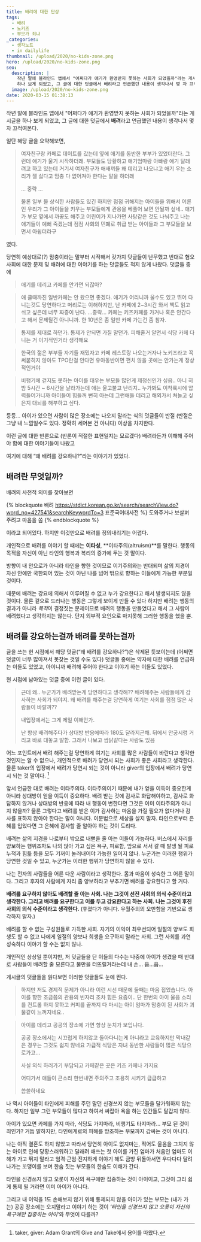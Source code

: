 ```yaml
---
title: 배려에 대한 단상
tags:
  - 배려
  - 노키즈
  - 부모가 죄냐
_categories:
  - 생각노트
  - in dailylife
thumbnail: /upload/2020/no-kids-zone.png
hero: /upload/2020/no-kids-zone.png
seo:
  description: |
    작년 말에 블라인드 앱에서 "어쩌다가 애기가 환영받지 못하는 사회가 되었을까"라는 게시글을
    하나 보게 되었고, 그 글에 대한 덧글에서 배려라고 언급했던 내용이 생각나서 몇 자 끄적여본다.
  image: /upload/2020/no-kids-zone.png
date: 2020-03-15 01:38:13
---
```



작년 말에 블라인드 앱에서 "어쩌다가 애기가 환영받지 못하는 사회가 되었을까"라는 게시글을
하나 보게 되었고, 그 글에 대한 덧글에서 <b>배려</b>라고 언급했던 내용이 생각나서 몇 자
끄적여본다.

일단 해당 글을 요약해보면,

> 여자친구랑 카페로 데이트를 갔는데 옆에 애기를 동반한 부부가 있었더란다.
> 그런데 애기가 울기 시작하더래.
> 부모들도 당황하고 애기엄마랑 아빠랑
> 애기 달래려고 하고 있는데
> 거기서 여자친구가 애새끼들 왜 데리고 나오냐고 애기 우는 소리가 젤 싫다고 맘충 다
> 없어져야 한다는 말을 하더래
>
> ... 중략 ...
>
> 물론 일부 몰 상식한 사람들도 있긴 하지만
> 점점 귀해지는 아이들을 위해서
> 어른인 우리가 그 아이들을 키우는 부모들에게
> 관용을 베풀어 보면 안될까 싶네..
> 애기가 부모 옆에서 까꿍도 해주고
> 어린이가 지나가면 사탕같은 것도 나눠주고
> 나는 애기들이 예뻐 죽겠는데
> 점점 사회의 민폐로 취급 받는 아이들과
> 그 부모들을 보면서 아쉽더라구

였다.

당연히 예상대로(?) 맘충이라는 말부터 시작해서 갖가지 덧글들이 난무했고 반대로 혐오 사회에
대한 문제 및 배려에 대한 이야기를 하는 덧글들도 적지 않게 나왔다. 덧글들 중에

> 애기를 데리고 카페를 안가면 되잖아?

> 애 클때까진 일반카페는 안 왔으면 좋겠다. 애기가 어리니까 울수도 있고 뛰어 다니는것도
> 당연하다고 머리로는 이해하지만, 난 카페에 2~3시간 와서 책도 읽고 쉬고 싶은데 너무 짜증이
> 난다. ...중략... 카페는 키즈카페를 가거나 혹은 안간다고 해서 문제될건 아니니까. 한
> 10년은 좀 일반 카페 가는건 좀 참자.

> 통제를 제대로 하던가. 통제가 안되면 가질 말던가. 피해줄거 알면서 식당 카페 다니는 거
> 이기적인거라 생각해요

> 한국의 젊은 부부들 자기들 재밌자고 카페 레스토랑 나오는거자나 노키즈라고 꼭 써붙히지
> 않아도 TPO란걸 안다면 유아동반이면 편치 않을 곳에는 안가는게 정상적인거야

> 비행기에 걷지도 못하는 아이를 태우는 부모들 많던게 제정신인가 싶음.. 아니 히밤 5시간 ~
> 6시간을 날라가는데 애는 울고불고 난리지.. 누가봐도 이착륙시에 압력들어가니까 아이들이
> 힘들꺼 뻔히 아는데 그런애들 데리고 해외가서 쳐놀고 싶은지 대뇌를 해부하고 싶다.

등등... 아이가 있으면 사람이 많은 장소에는 나오지 말라는 식의 덧글들이 반절 (반절은 그냥
내 느낌일수도 있다. 정확히 세어본 건 아니다) 이상을 차지한다.

이런 글에 대한 반론으로 (반론이 적절한 표현일지는 모르겠다) 배려라든가 이해해 주어야 함에
대한 이야기들이 나왔고

여기에 대해 <q>왜 배려를 강요하나?</q>라는 이야기가 있었다.

## 배려란 무엇일까?

배려의 사전적 의미를 찾아보면

{% blockquote 배려 https://stdict.korean.go.kr/search/searchView.do?word_no=427541&searchKeywordTo=3 표준국어대사전 %}
도와주거나 보살펴 주려고 마음을 씀
{% endblockquote %}

이라고 되어있다. 하지만 이것만으로 배려를 정의내리기는 어렵다.

개인적으로 배려를 이야기 할 때에는 **이타성**, **이타주의(altruism)**를 말한다.
행동의 목적을 자신이 아닌 타인의 행복과 복리의 증가에 두는 것 말이다.

방향이 내 안으로가 아니라 타인을 향한 것이므로 이기주의와는 반대되며 삶의 지경이 자신
안에만 국한되어 있는 것이 아닌 나를 넘어 밖으로 향하는 이들에게 가능한 부분일 것이다.

때문에 배려는 강요에 의해서 이루어질 수 없고 누가 강요한다고 해서 발생되지도 않을 것이다.
물론 겉으로 드러나는 행동은 그렇게 보이게 만들 수 있다 하지만 배려는 행동의 결과가 아니라
*목적*이 결정짓는 문제이므로 배려의 행동을 만들었다고 해서 그 사람이 배려했다고 생각하지는
않는다. 단지 외부적 요인으로 마지못해 그러한 행동을 했을 뿐.

## 배려를 강요하는걸까 배려를 못하는걸까

글을 쓰는 현 시점에서 해당 덧글(<q>왜 배려를 강요하나?</q>)은 삭제된 듯보이는데 (어쩌면
덧글이 너무 많아져서 못찾는 것일 수도 있다) 덧글들 중에는 약자에 대한 배려를 언급하는
이들도 있었고, 아이니까 배려해 주어야 한다고 이야기 하는 이들도 있었다.

현 시점에 남아있는 덧글 중에 이런 글이 있다.

> 근데 왜..
> 누군가가 배려받는게 당연하다고 생각해??
> 배려해주는 사람들에게 감사하는 사회가 되야지.
> 왜 배려를 해주는걸 당연하게 여기는 사회를 점점 많은 사람들이 바랄까??
>
> 내입장에서는 그게 제일 이해안가.
>
> 난 항상 배려해주다가 상대방 반응에따라 180도 달라지곤해. 뒤에서 안궁시렁 거리고 바로
> 대놓고 말함. 그래서 나보고 쌈닭같다는 사람도 있음

어느 포인트에서 배려 해주는걸 당연하게 여기는 사회를 많은 사람들이 바란다고 생각한 것인지는
알 수 없으나, 개인적으로 배려가 당연시 되는 사회가 좋은 사회라고 생각한다.
물론 taker의 입장에서 배려가 당연시 되는 것이 아니라 giver의 입장에서 배려가 당연시
되는 것 말이다. [^1]

앞서 언급한 대로 배려는 이타주의다. 이타주의이기 때문에 내가 얻을 이득이 중요한게 아니라
상대방이 얻을 이득이 중요하다.
배려 받는 것에 감사로 화답해야하고, 감사로 화답하지 않거나 상대방의 반응에 따라 내 행동이
변한다면 그것은 이미 이타주의가 아니지 않을까?  물론 그렇다고 배려를 받은 이가 감사하는
마음을 가질 필요가 없다거나 감사를 표하지 않아야 한다는 말이 아니다. 이분법으로 세상을
살지 말자. 타인으로부터 은혜를 입었다면 그 은혜에 감사할 줄 알아야 하는 것이 도리다.

배려는 삶의 지경을 나로부터 밖으로 내뻗을 줄 아는 이들이 가능하다. 버스에서 자리를 양보하는
행위조차도 나의 앉아 가고 싶은 욕구, 피로함, 앞으로 서서 갈 때 발생 될 피로 누적과 힘듦
등을 모두 기꺼이 눌러내어야 가능한 일이지 않나.
누군가는 이러한 행위가 당연한 것일 수 있고, 누군가는 이러한 행위가 당연하지 않을 수 있다.

나는 전자의 사람들을 어른 다운 사람이라고 생각한다. 몸과 마음이 성숙한 그 어른 말이다.
그리고 후자의 사람에게 자리 좀 양보하라고 부추기면 배려를 강요한다고 할 거다.

**배려를 요구하지 않아도 배려할 줄 아는 사회. 나는 그것이 선진 사회의 의식 수준이라고 생각한다.
그리고 배려를 요구한다고 이를 두고 강요한다고 하는 사회. 나는 그것이 후진 사회의 의식
수준이라고 생각한다.** (후졌다가 아니다. 우월주의의 오만함을 기반으로 생각하지 말자.)

배려를 할 수 없는 구성원들로 가득한 사회. 자기의 이익이 최우선되어 일절의 양보도 희생도
할 수 없고 나에게 일절의 양보나 희생을 요구하지 말라는 사회. 그런 사회를 과연 성숙하다
이야기 할 수는 없지 않나.

개인적인 상상일 뿐이지만, 저 덧글들을 단 이들의 다수는 나중에 아이가 생겼을 때 반대로
사람들이 배려할 줄 모른다고 불만을 터뜨릴거라는데 내 손... 읍...읍...

게시글의 덧글들을 읽다보면 이러한 덧글들도 눈에 띈다.

> 하지만 저도 경제적 문제가 아니라 이런 시선 때문에 둘째는 마음 접었습니다.
> 아이를 향한 조금쯤의 관용의 빈자리 조차 힘든 요즘이.. 단 한번의 아이 울음 소리를 컨트롤
> 하지 못하고 커피를 끝까지 다 마시는 아이 엄마가 맘충이 된 사회가 괴물같이 느껴지네요..

> 아이를 데리고 공공의 장소에 가면 항상 눈치가 보입니다.
>
> 공공 장소에서는 시끄럽게 하지않고 돌아다니는게 아니라고 교육하지만 막내같은 경우는
> 그것도 쉽지 않네요
> 가급적 식당은 자녀 동반한 사람들이 많은 식당으로가고...
>
> 사실 외식 하러가기 부담되고 카페같은 곳은 키즈 카페나 가지요
>
> 어디가서 애들이 큰소리 한번내면 주의주고 조용히 시키기 급급하고
>
> 씁쓸하네요

나 역시 아이들이 타인에게 피해를 주던 말던 신경쓰지 않는 부모들을 달가워하지 않는다.
하지만 일부 그런 부모들이 많다고 하여서 싸잡아 욕을 하는 인간들도 달갑지 않다.

아이가 있으면 카페를 가지 마라, 식당도 가지마라, 비행기도 타지마라...
부모 된 것이 죄인가? 거듭 말하지만, 타인에게로의 피해를 방조하는 부모까지 감싸는 것이 아니다.

나는 아직 결혼도 하지 않았고 따라서 당연히 아이도 없지마는, 적어도 울음을 그치지 않는
아이로 인해 당황스러워하고 달래려 애쓰는 첫 아이를 가진 엄마가 처음인 엄마도 이해가 가고
뛰지 말라고 엄격&middot;근엄&middot;진지하게 이야기 해도 금방 뒤돌아서면 우다다다 달려
나가는 꼬맹이를 보며 한숨 짓는 부모들의 한숨도 이해가 간다.

타인을 신경쓰지 않고 오롯이 자신의 욕구에만 집중하는 것이 아이이고, 그것이 그리 쉽게 통제
될 거라면 이미 아이가 아니다.

그리고 내 이익을 1도 손해보지 않기 위해 통제되지 않을 아이가 있는 부모는 (내가 가는) 공공
장소에는 오지말라고 이야기 하는 것이 <i>&lsquo;타인을 신경쓰지 않고 오롯이 자신의 욕구에만
집중하는 아이&rsquo;</i>와 무엇이 다를까?




[^1]: taker, giver: Adam Grant의 Give and Take에서 용어를 따왔다.